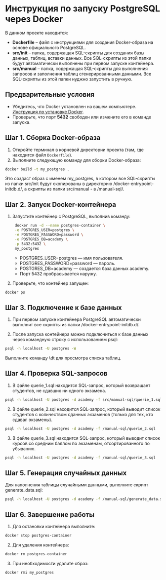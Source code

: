 # Инструкция по запуску PostgreSQL через Docker

В данном проекте находится:

- **Dockerfile** – файл с инструкциями для создания Docker-образа на основе официального PostgreSQL.
- **src/init** – папка, содержащая SQL-скрипты для создания базы данных, таблиц, вставки данных. Все SQL-скрипты из этой папки будут автоматически выполнены при первом запуске контейнера.
- **src/manual** – папка, содержащая SQL-скрипты для выполнения запросов и заполнения таблиц сгенерированными данными. Все SQL-скрипты из этой папки нуджно запустить в ручную.

## Предварительные условия

- Убедитесь, что Docker установлен на вашем компьютере.  [Инструкция по установке Docker](https://docs.docker.com/get-docker/).
- Проверьте, что порт **5432** свободен или измените его в команде запуска.

## Шаг 1. Сборка Docker-образа

1. Откройте терминал в корневой директории проекта (там, где находится файл `Dockerfile`).
2. Выполните следующую команду для сборки Docker-образа:

```bash
docker build -t my_postgres .
```

   Это создаст образ с именем my_postgres, в котором все SQL-скрипты из папки src/init будут скопированы в директорию /docker-entrypoint-initdb.d/, а скрипты из папки src/manual - в /manual-sql/.

## Шаг 2. Запуск Docker-контейнера

1. Запустите контейнер с PostgreSQL, выполнив команду:

   ```bash
    docker run -d --name postgres-container \
    -e POSTGRES_USER=postgres \
    -e POSTGRES_PASSWORD=password \
    -e POSTGRES_DB=academy \
    -p 5432:5432 \
    my_postgres
   ```

   - POSTGRES_USER=postgres — имя пользователя.
   - POSTGRES_PASSWORD=password — пароль.
   - POSTGRES_DB=academy — создается база данных academy.
   - Порт 5432 пробрасывается наружу.

2. Проверьте, что контейнер запущен:

```bash
docker ps
```

## Шаг 3. Подключение к базе данных

1. При первом запуске контейнера PostgreSQL автоматически выполнит все скрипты из папки /docker-entrypoint-initdb.d/.

2. После запуска контейнера можно подключиться к базе данных через командную строку с использованием psql:

```bash
psql -h localhost -U postgres -W
```

Выполните команду \dt для просмотра списка таблиц.

## Шаг 4. Проверка SQL-запросов

1. В файле querie_1.sql находится SQL-запрос, который возвращает студентов, не сдавших ни одного экзамена.

```bash
psql -h localhost -U postgres -d academy -f src/manual-sql/querie_1.sql
```

2. В файле querie_2.sql находится SQL-запрос, который выводит список студентов с количеством сданных экзаменов (только для тех, кто сдавал экзамены).

```bash
psql -h localhost -U postgres -d academy -f /manual-sql/querie_2.sql
```

3. В файле querie_3.sql находится SQL-запрос, который выводит список курсов со средним баллом по экзаменам, отсортированного по убыванию.

```bash
psql -h localhost -U postgres -d academy -f /manual-sql/querie_3.sql
```

## Шаг 5. Генерация случайных данных

Для наполнения таблицы случайными данными, выполните скрипт generate_data.sql:

```bash
psql -h localhost -U postgres -d academy -f /manual-sql/generate_data.sql
```

## Шаг 6. Завершение работы

1. Для остановки контейнера выполните:

```bash
docker stop postgres-container
```

2. Для удаления контейнера:

```bash
docker rm postgres-container
```

3. При необходимости удалите образ:

```bash
docker rmi my_postgres
```
